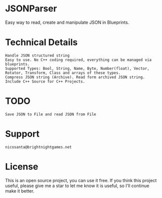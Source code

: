 # JSONParser

Easy way to read, create and manipulate JSON in Blueprints.

# Technical Details


    Handle JSON structured string
    Easy to use. No C++ coding required, everything can be managed via blueprints.
    Supported Types: Bool, String, Name, Byte, Number(float), Vector, Rotator, Transform, Class and arrays of these types.
    Compress JSON string (Archive). Read form archived JSON string.
    Include C++ Source for C++ Projects.

# TODO
    Save JSON to File and read JSON from File

# Support
    nicosanta@brightnightgames.net

# License

This is an open source project, you can use it free. If you think this project useful, please give me a star to let me know it is useful, so I'll continue make it better.

